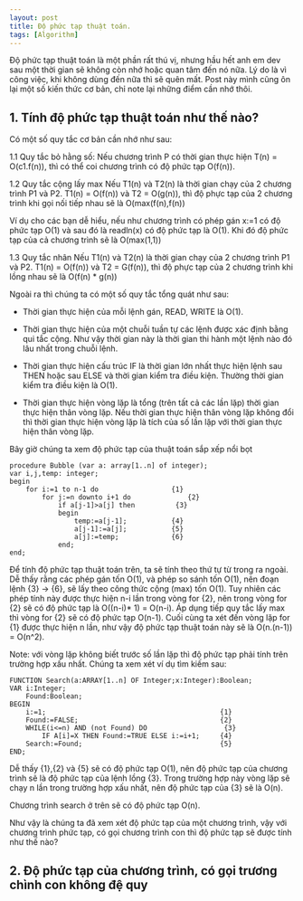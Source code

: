 ```yaml
---
layout: post
title: Độ phức tạp thuật toán.
tags: [Algorithm]
---
```


Độ phức tạp thuật toán là một phần rất thú vị, nhưng hầu hết anh em dev sau một thời gian sẽ không còn nhớ hoặc quan tâm đến nó nữa. Lý do là vì công việc, khi không dùng đến nữa thì sẽ quên mất. Post này mình cũng ôn lại một số kiến thức cơ bản, chỉ note lại những điểm cần nhớ thôi. 

## 1. Tính độ phức tạp thuật toán như thế nào?
Có một số quy tắc cơ bản cần nhớ như sau:

 1.1 Quy tắc bỏ hằng số: 
 Nếu chương trình P có thời gian thực hiện T(n) = O(c1.f(n)), thì có thể coi chương trình có độ phức tạp O(f(n)).
 
 1.2 Quy tắc cộng lấy max
 Nếu T1(n) và T2(n) là thời gian chạy của 2 chương trình P1 và P2. T1(n) = O(f(n)) và T2 = O(g(n)), thì độ phực tạp của 2 chương trình khi  gọi nối tiếp nhau sẽ là O(max(f(n),f(n))
 
 Ví dụ cho các bạn dễ hiểu, nếu như chương trình có phép gán x:=1 có độ phức tạp O(1) và sau đó là readln(x) có độ phức tạp là O(1).
 Khi đó độ phức tạp của cả chương trình sẽ là O(max(1,1))
 
 1.3 Quy tắc nhân 
  Nếu T1(n) và T2(n) là thời gian chạy của 2 chương trình P1 và P2. T1(n) = O(f(n)) và T2 = G(f(n)), thì độ phực tạp của 2 chương trình khi lồng  nhau sẽ là O(f(n) * g(n))
 
Ngoài ra thì chúng ta có một số quy tắc tổng quát như sau:

- Thời gian thực hiện của mỗi lệnh gán, READ, WRITE là O(1).

- Thời gian thực hiện của một chuỗi tuần tự các lệnh được xác định bằng qui tắc cộng. Như vậy thời gian này là thời gian thi hành một lệnh nào đó lâu nhất trong chuỗi lệnh.

- Thời gian thực hiện cấu trúc IF là thời gian lớn nhất thực hiện lệnh sau THEN hoặc sau ELSE và thời gian kiểm tra điều kiện. Thường thời gian kiểm tra điều kiện là O(1).

- Thời gian thực hiện vòng lặp là tổng (trên tất cả các lần lặp) thời gian thực hiện thân vòng lặp. Nếu thời gian thực hiện thân vòng lặp không đổi thì thời gian thực hiện vòng lặp là tích của số lần lặp với thời gian thực hiện thân vòng lặp.

Bây giờ chúng ta xem độ phức tạp của thuật toán sắp xếp nổi bọt 
~~~~
procedure Bubble (var a: array[1..n] of integer);
var i,j,temp: integer;
begin
    for i:=1 to n-1 do                  {1}
        for j:=n downto i+1 do              {2}
            if a[j-1]>a[j] then          {3}
            begin
                temp:=a[j-1];           {4}
                a[j-1]:=a[j];           {5}
                a[j]:=temp;             {6}
            end;
end;
~~~~

Để tính độ phức tạp thuật toán trên, ta sẽ tính theo thứ tự từ trong ra ngoài. Dễ thấy rằng các phép gán tốn O(1), và phép so sánh tốn 
O(1), nên đoạn lệnh {3} -> {6}, sẽ lấy theo công thức cộng (max) tốn O(1). Tuy nhiên các phép tính này được thực hiện n-i lần trong vòng 
for {2}, nên trong vòng for {2} sẽ có độ phức tạp là O((n-i)* 1) = O(n-i). Áp dụng tiếp quy tắc lấy max thì vòng for {2} sẽ có độ phức tạp O(n-1). Cuối cùng ta xét đến vòng lặp for {1} được thực hiện n lần, như vậy độ phức tạp thuật toán này sẽ là O(n.(n-1)) = O(n^2). 

Note: với vòng lặp không biết trước số lần lặp thì độ phức tạp phải tính trên trường hợp xấu nhất. Chúng ta xem xét ví dụ tìm kiếm sau:

~~~~
FUNCTION Search(a:ARRAY[1..n] OF Integer;x:Integer):Boolean;
VAR i:Integer;
    Found:Boolean;
BEGIN
    i:=1;                                           {1}
    Found:=FALSE;                                   {2}
    WHILE(i<=n) AND (not Found) DO                   {3}
        IF A[i]=X THEN Found:=TRUE ELSE i:=i+1;     {4}
    Search:=Found;                                  {5}
END;
~~~~

Dễ thấy {1},{2} và {5} sẽ có độ phức tạp O(1), nên độ phức tạp của chương trình sẽ là độ phức tạp của lệnh lồng {3}. Trong trường hợp này vòng lặp sẽ chạy n lần trong trường hợp xấu nhất, nên độ phức tạp của {3} sẽ là O(n). 

Chương trình search ở trên sẽ có độ phức tạp O(n). 

Như vậy là chúng ta đã xem xét độ phức tạp của một chương trình, vậy với chương trình phức tạp, có gọi chương trình con thì độ phức tạp
sẽ được tính như thế nào?

## 2. Độ phức tạp của chương trình, có gọi trương chình con không đệ quy


